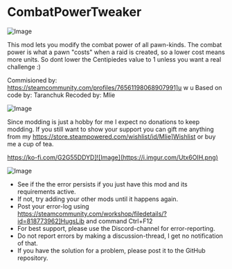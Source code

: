 # CombatPowerTweaker

![Image](https://i.imgur.com/buuPQel.png)


This mod lets you modify the combat power of all pawn-kinds.
The combat power is what a pawn "costs" when a raid is created, so a lower cost means more units.
So dont lower the Centipiedes value to 1 unless you want a real challenge :)

Commisioned by: https://steamcommunity.com/profiles/76561198068907991]u w u
Based on code by: Taranchuk
Recoded by: Mlie


![Image](https://i.imgur.com/O0IIlYj.png)

Since modding is just a hobby for me I expect no donations to keep modding. If you still want to show your support you can gift me anything from my https://store.steampowered.com/wishlist/id/Mlie]Wishlist or buy me a cup of tea.

https://ko-fi.com/G2G55DDYD]![Image](https://i.imgur.com/Utx6OIH.png)


![Image](https://i.imgur.com/PwoNOj4.png)



-  See if the the error persists if you just have this mod and its requirements active.
-  If not, try adding your other mods until it happens again.
-  Post your error-log using https://steamcommunity.com/workshop/filedetails/?id=818773962]HugsLib and command Ctrl+F12
-  For best support, please use the Discord-channel for error-reporting.
-  Do not report errors by making a discussion-thread, I get no notification of that.
-  If you have the solution for a problem, please post it to the GitHub repository.




